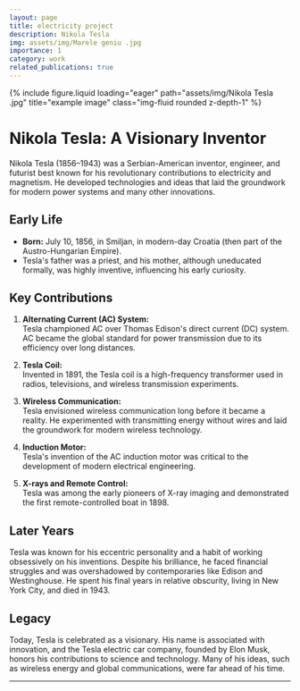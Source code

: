 ```yaml
---
layout: page
title: electricity project
description: Nikola Tesla
img: assets/img/Marele geniu .jpg
importance: 1
category: work
related_publications: true
---
```


<div class="row">
    <div class="col-sm mt-3 mt-md-0">
        {% include figure.liquid loading="eager" path="assets/img/Nikola Tesla .jpg" title="example image" class="img-fluid rounded z-depth-1" %}
    </div>
</div>


# Nikola Tesla: A Visionary Inventor

Nikola Tesla (1856–1943) was a Serbian-American inventor, engineer, and futurist best known for his revolutionary contributions to electricity and magnetism. He developed technologies and ideas that laid the groundwork for modern power systems and many other innovations.

## Early Life
- **Born:** July 10, 1856, in Smiljan, in modern-day Croatia (then part of the Austro-Hungarian Empire).
- Tesla's father was a priest, and his mother, although uneducated formally, was highly inventive, influencing his early curiosity.

## Key Contributions
1. **Alternating Current (AC) System:**  
   Tesla championed AC over Thomas Edison's direct current (DC) system. AC became the global standard for power transmission due to its efficiency over long distances.

2. **Tesla Coil:**  
   Invented in 1891, the Tesla coil is a high-frequency transformer used in radios, televisions, and wireless transmission experiments.

3. **Wireless Communication:**  
   Tesla envisioned wireless communication long before it became a reality. He experimented with transmitting energy without wires and laid the groundwork for modern wireless technology.

4. **Induction Motor:**  
   Tesla's invention of the AC induction motor was critical to the development of modern electrical engineering.

5. **X-rays and Remote Control:**  
   Tesla was among the early pioneers of X-ray imaging and demonstrated the first remote-controlled boat in 1898.

## Later Years
Tesla was known for his eccentric personality and a habit of working obsessively on his inventions. Despite his brilliance, he faced financial struggles and was overshadowed by contemporaries like Edison and Westinghouse. He spent his final years in relative obscurity, living in New York City, and died in 1943.

## Legacy
Today, Tesla is celebrated as a visionary. His name is associated with innovation, and the Tesla electric car company, founded by Elon Musk, honors his contributions to science and technology. Many of his ideas, such as wireless energy and global communications, were far ahead of his time.

---

